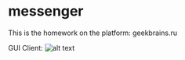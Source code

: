 # messenger
This is the homework on the platform: geekbrains.ru

GUI Client:
![alt text](https://www.dropbox.com/s/wlql7yvk3apiopz/client_gui.jpg)

